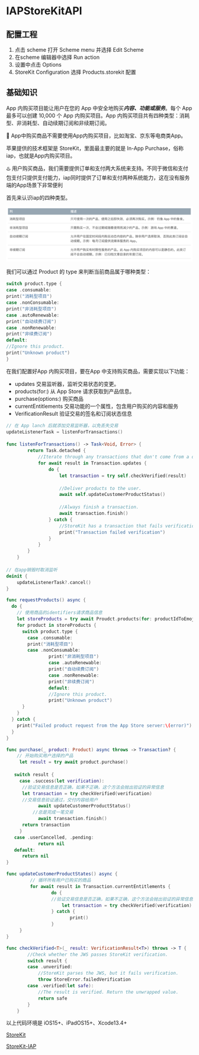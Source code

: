 # IAPStoreKitAPI
## 配置工程

1. 点击 scheme 打开 Scheme menu 并选择 Edit Scheme
2. 在scheme 编辑器中选择 Run action
3. 设置中点击 Options
4. StoreKit Configuration 选择 Products.storekit 配置

## 基础知识

App 内购买项目能让用户在您的 App 中安全地购买***内容、功能或服务***。每个 App 最多可以创建 10,000 个 App 内购买项目。App 内购买项目共有四种类型：消耗型、非消耗型、自动续期订阅和非续期订阅。

<aside> 📌 App中购买商品不需要使用App内购买项目，比如淘宝、京东等电商类App。

苹果提供的技术框架是 StoreKit，里面最主要的就是 In-App Purchase，俗称 iap，也就是App内购买项目。

<aside> ♨️ 用户购买商品，我们需要提供订单和支付两大系统来支持。不同于微信和支付包支付只提供支付能力，iap同时提供了订单和支付两种系统能力，这在没有服务端的App场景下非常便利

首先来认识iap的四种类型。

![](/img/type.png)

我们可以通过 Product 的 type 来判断当前商品属于哪种类型：

```swift
switch product.type {
case .consumable:
print("消耗型项目")
case .nonConsumable:
print("非消耗型项目")
case .autoRenewable:
print("自动续费订阅")
case .nonRenewable:
print("非续费订阅")
default:
//Ignore this product.
print("Unknown product")
}
```

在我们配置好App 内购买项目，要在App 中支持购买商品，需要实现以下功能：

- updates 交易监听器，监听交易状态的变更。
- products(for:) 从 App Store 请求获取到产品信息。
- purchase(options:) 购买商品
- currentEntitlements 交易功能的一个属性，包含用户购买的内容和服务
- VerificationResult  验证交易的签名和订阅状态信息

```swift
// 在 App lanch 后就添加交易监听器，以免丢失交易
updateListenerTask = listenForTransactions()

func listenForTransactions() -> Task<Void, Error> {
        return Task.detached {
            //Iterate through any transactions that don't come from a direct call to `purchase()`.
            for await result in Transaction.updates {
                do {
                    let transaction = try self.checkVerified(result)

                    //Deliver products to the user.
                    await self.updateCustomerProductStatus()

                    //Always finish a transaction.
                    await transaction.finish()
                } catch {
                    //StoreKit has a transaction that fails verification. Don't deliver content to the user.
                    print("Transaction failed verification")
                }
            }
        }
    }

// 在app销毁时取消监听
deinit {
    updateListenerTask?.cancel()
}
```

```swift
func requestProducts() async {
  do {
    // 使用商品的identifiers请求商品信息
    let storeProducts = try await Proudct.products(for: productIdToEmoji.keys)
    for product in storeProducts {
      switch product.type {
        case .consumable:
        print("消耗型项目")
        case .nonConsumable:
				print("非消耗型项目")
				case .autoRenewable:
				print("自动续费订阅")
				case .nonRenewable:
				print("非续费订阅")
				default:
				//Ignore this product.
				print("Unknown product")
      }
    }
  } catch {
    print("Failed product request from the App Store server:\(error)")
  }
}
```

```swift
func purchase(_ product: Product) async throws -> Transaction? {
    // 开始购买用户选择的产品
	 let result = try await product.purchase()
   
   switch result {
	 case .success(let verification):
      //验证交易信息是否正确，如果不正确，这个方法会抛出验证的异常信息
      let transaction = try checkVerified(verification)
      //交易信息验证通过，交付内容给用户
			await updateCustomerProductStatus()
		  //总是完成一笔交易
			await transaction.finish()
      return transaction
	 }
   case .userCancelled, .pending:
			return nil
   default:
      return nil
}
```

```swift
func updateCustomerProductStates() async {
		 // 循环所有用户已购买的商品
		 for await result in Transaction.currentEntitlements {
				 do {
		         //验证交易信息是否正确，如果不正确，这个方法会抛出验证的异常信息
				     let transaction = try checkVerified(verification)
				 } catch {
						print()
				 }
     }
}
```

```swift
func checkVerified<T>(_ result: VerificationResult<T>) throws -> T {
        //Check whether the JWS passes StoreKit verification.
        switch result {
        case .unverified:
            //StoreKit parses the JWS, but it fails verification.
            throw StoreError.failedVerification
        case .verified(let safe):
            //The result is verified. Return the unwrapped value.
            return safe
        }
    }
```

以上代码环境是 iOS15+、iPadOS15+、Xcode13.4+ 

[StoreKit](https://developer.apple.com/documentation/storekit)

[StoreKit-IAP](https://developer.apple.com/documentation/storekit/in-app_purchase/implementing_a_store_in_your_app_using_the_storekit_api)

